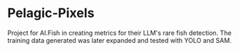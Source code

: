 # Pelagic-Pixels

Project for AI.Fish in creating metrics for their LLM's rare fish detection. The training data generated was later expanded and tested with YOLO and SAM.




